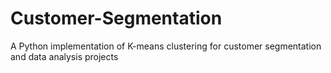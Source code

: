 # Customer-Segmentation
A Python implementation of K-means clustering for customer segmentation and data analysis projects
